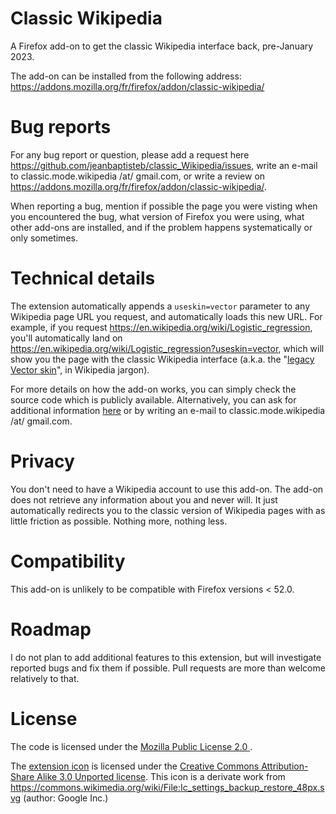 # Classic Wikipedia
A Firefox add-on to get the classic Wikipedia interface back, pre-January 2023. 

The add-on can be installed from the following address: https://addons.mozilla.org/fr/firefox/addon/classic-wikipedia/

# Bug reports
For any bug report or question, please add a request here https://github.com/jeanbaptisteb/classic_Wikipedia/issues, write an e-mail to classic.mode.wikipedia /at/ gmail.com, or write a review on https://addons.mozilla.org/fr/firefox/addon/classic-wikipedia/. 

When reporting a bug, mention if possible the page you were visting when you encountered the bug, what version of Firefox you were using, what other add-ons are installed, and if the problem happens systematically or only sometimes.

# Technical details
The extension automatically appends a `useskin=vector` parameter to any Wikipedia page URL you request, and automatically loads this new URL. For example, if you request https://en.wikipedia.org/wiki/Logistic_regression, you'll automatically land on https://en.wikipedia.org/wiki/Logistic_regression?useskin=vector, which will show you the page with the classic Wikipedia interface (a.k.a. the "[legacy Vector skin](https://www.mediawiki.org/wiki/Skin:Vector)", in Wikipedia jargon). 

For more details on how the add-on works, you can simply check the source code which is publicly available. Alternatively, you can ask for additional information [here](https://github.com/jeanbaptisteb/classic_Wikipedia/issues) or by writing an e-mail to classic.mode.wikipedia /at/ gmail.com.

# Privacy
You don't need to have a Wikipedia account to use this add-on. The add-on does not retrieve any information about you and never will. It just automatically redirects you to the classic version of Wikipedia pages with as little friction as possible. Nothing more, nothing less. 

# Compatibility
This add-on is unlikely to be compatible with Firefox versions < 52.0.

# Roadmap
I do not plan to add additional features to this extension, but will investigate reported bugs and fix them if possible. Pull requests are more than welcome relatively to that.

# License
The code is licensed under the [ Mozilla Public License 2.0 ](https://www.mozilla.org/en-US/MPL/2.0/).

The [extension icon](https://github.com/jeanbaptisteb/classic_Wikipedia/blob/main/back.svg) is licensed under the [Creative Commons Attribution-Share Alike 3.0 Unported license](https://creativecommons.org/licenses/by-sa/3.0/deed.en). This icon is a derivate work from https://commons.wikimedia.org/wiki/File:Ic_settings_backup_restore_48px.svg (author: Google Inc.)
